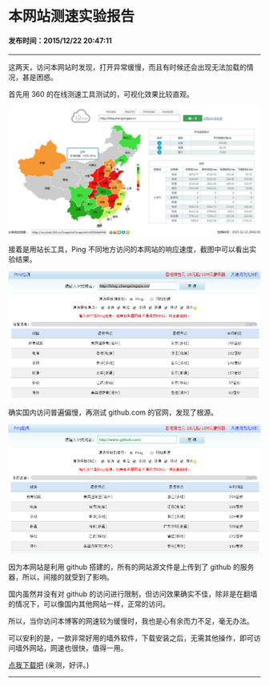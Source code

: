 本网站测速实验报告
===

#### 发布时间：2015/12/22 20:47:11 

----------
这两天，访问本网站时发现，打开异常缓慢，而且有时候还会出现无法加载的情况，甚是困惑。

首先用 360 的在线测速工具测试的，可视化效果比较直观。

![cesu](imgs/webs/ceshu2.jpg)

接着是用站长工具，Ping 不同地方访问的本网站的响应速度，截图中可以看出实验结果。

![cesu1](imgs/webs/ceshu1.jpg)

确实国内访问普遍偏慢，再测试 github.com 的官网，发现了根源。

![cesu](imgs/webs/github.png)

因为本网站是利用 github 搭建的，所有的网站源文件是上传到了 github 的服务器，所以，间接的就受到了影响。

国内虽然并没有对 github 的访问进行限制，但访问效果确实不佳，除非是在翻墙的情况下，可以像国内其他网站一样，正常的访问。

所以，当你访问本博客的网速较为缓慢时，我也是心有余而力不足，毫无办法。

可以安利的是，一款非常好用的墙外软件，下载安装之后，无需其他操作，即可访问墙外网站，网速也很快，值得一用。

[点我下载吧](http://sb.zhangxingqiu.cn) (亲测，好评。)

----------


<!-- UY 在线评论代码-->
<div id="uyan_frame"></div>
<script type="text/javascript" src="http://v2.uyan.cc/code/uyan.js?uid=2076107"></script>
<!-- UY END -->
